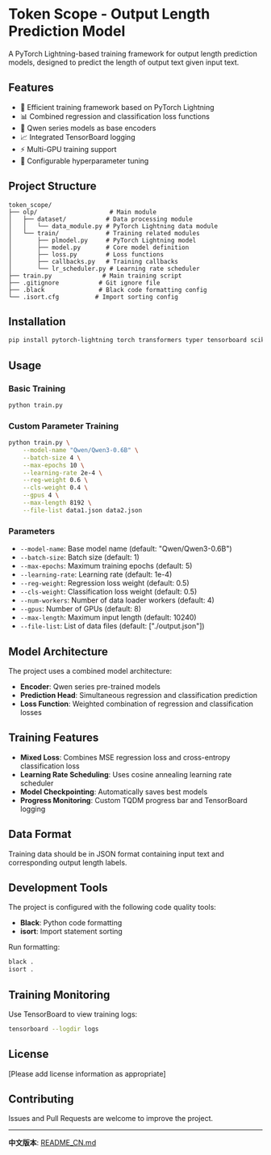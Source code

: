 # Token Scope - Output Length Prediction Model

A PyTorch Lightning-based training framework for output length prediction models, designed to predict the length of output text given input text.

## Features

- 🚀 Efficient training framework based on PyTorch Lightning
- 📊 Combined regression and classification loss functions
- 🔧 Qwen series models as base encoders
- 📈 Integrated TensorBoard logging
- ⚡ Multi-GPU training support
- 🎯 Configurable hyperparameter tuning

## Project Structure

```
token_scope/
├── olp/                    # Main module
│   ├── dataset/           # Data processing module
│   │   └── data_module.py # PyTorch Lightning data module
│   └── train/             # Training related modules
│       ├── plmodel.py     # PyTorch Lightning model
│       ├── model.py       # Core model definition
│       ├── loss.py        # Loss functions
│       ├── callbacks.py   # Training callbacks
│       └── lr_scheduler.py # Learning rate scheduler
├── train.py              # Main training script
├── .gitignore           # Git ignore file
├── .black               # Black code formatting config
└── .isort.cfg          # Import sorting config
```

## Installation

```bash
pip install pytorch-lightning torch transformers typer tensorboard scikit-learn
```

## Usage

### Basic Training

```bash
python train.py
```

### Custom Parameter Training

```bash
python train.py \
    --model-name "Qwen/Qwen3-0.6B" \
    --batch-size 4 \
    --max-epochs 10 \
    --learning-rate 2e-4 \
    --reg-weight 0.6 \
    --cls-weight 0.4 \
    --gpus 4 \
    --max-length 8192 \
    --file-list data1.json data2.json
```

### Parameters

- `--model-name`: Base model name (default: "Qwen/Qwen3-0.6B")
- `--batch-size`: Batch size (default: 1)
- `--max-epochs`: Maximum training epochs (default: 5)
- `--learning-rate`: Learning rate (default: 1e-4)
- `--reg-weight`: Regression loss weight (default: 0.5)
- `--cls-weight`: Classification loss weight (default: 0.5)
- `--num-workers`: Number of data loader workers (default: 4)
- `--gpus`: Number of GPUs (default: 8)
- `--max-length`: Maximum input length (default: 10240)
- `--file-list`: List of data files (default: ["./output.json"])

## Model Architecture

The project uses a combined model architecture:
- **Encoder**: Qwen series pre-trained models
- **Prediction Head**: Simultaneous regression and classification prediction
- **Loss Function**: Weighted combination of regression and classification losses

## Training Features

- **Mixed Loss**: Combines MSE regression loss and cross-entropy classification loss
- **Learning Rate Scheduling**: Uses cosine annealing learning rate scheduler
- **Model Checkpointing**: Automatically saves best models
- **Progress Monitoring**: Custom TQDM progress bar and TensorBoard logging

## Data Format

Training data should be in JSON format containing input text and corresponding output length labels.

## Development Tools

The project is configured with the following code quality tools:
- **Black**: Python code formatting
- **isort**: Import statement sorting

Run formatting:
```bash
black .
isort .
```

## Training Monitoring

Use TensorBoard to view training logs:
```bash
tensorboard --logdir logs
```

## License

[Please add license information as appropriate]

## Contributing

Issues and Pull Requests are welcome to improve the project.

---

**中文版本**: [README_CN.md](README_CN.md)
